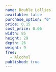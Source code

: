 ```yaml
---
name: Double Lollies
available: false
purchase_option: "0"
price: 0.15
cost_price: 0.06
width: 85
height: 29
depth: 26
weight: 9
free: 
  - Alcohol
published: true
---
```

